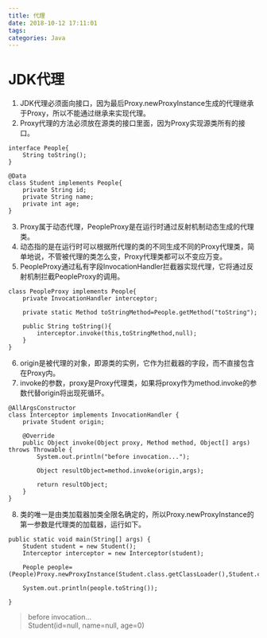 ```yaml
---
title: 代理
date: 2018-10-12 17:11:01
tags:
categories: Java
---
```


# JDK代理
1. JDK代理必须面向接口，因为最后Proxy.newProxyInstance生成的代理继承于Proxy，所以不能通过继承来实现代理。
1. Proxy代理的方法必须放在源类的接口里面，因为Proxy实现源类所有的接口。

```
interface People{
    String toString();
}

@Data
class Student implements People{
    private String id;
    private String name;
    private int age;
}
```

3. Proxy属于动态代理，PeopleProxy是在运行时通过反射机制动态生成的代理类。
1. 动态指的是在运行时可以根据所代理的类的不同生成不同的Proxy代理类，简单地说，不管被代理的类怎么变，Proxy代理类都可以不变应万变。
1. PeopleProxy通过私有字段InvocationHandler拦截器实现代理，它将通过反射机制拦截PeopleProxy的调用。

```
class PeopleProxy implements People{
    private InvocationHandler interceptor;

    private static Method toStringMethod=People.getMethod("toString");

    public String toString(){
        interceptor.invoke(this,toStringMethod,null);
    }
}
```

6. origin是被代理的对象，即源类的实例，它作为拦截器的字段，而不直接包含在Proxy内。
1. invoke的参数，proxy是Proxy代理类，如果将proxy作为method.invoke的参数代替origin将出现死循环。

```
@AllArgsConstructor
class Interceptor implements InvocationHandler {
    private Student origin;

    @Override
    public Object invoke(Object proxy, Method method, Object[] args) throws Throwable {
        System.out.println("before invocation...");

        Object resultObject=method.invoke(origin,args);

        return resultObject;
    }
}
```

8. 类的唯一是由类加载器加类全限名确定的，所以Proxy.newProxyInstance的第一参数是代理类的加载器，运行如下。

```
public static void main(String[] args) {
    Student student = new Student();
    Interceptor interceptor = new Interceptor(student);

    People people=(People)Proxy.newProxyInstance(Student.class.getClassLoader(),Student.class.getInterfaces(),interceptor);

    System.out.println(people.toString());

}
```

> before invocation...  
Student(id=null, name=null, age=0)


